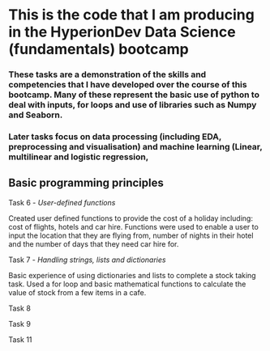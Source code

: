 # This is the code that I am producing in the HyperionDev Data Science (fundamentals) bootcamp
### These tasks are a demonstration of the skills and competencies that I have developed over the course of this bootcamp. Many of these represent the basic use of python to deal with inputs, for loops and use of libraries such as Numpy and Seaborn. 
### Later tasks focus on data processing (including EDA, preprocessing and visualisation) and machine learning (Linear, multilinear and logistic regression,  

## Basic programming principles
Task 6 - 
_User-defined functions_

  Created user defined functions to provide the cost of a holiday including: cost of flights, hotels and car hire. 
  Functions were used to enable a user to input the location that they are flying from, number of nights in their     hotel and the number of days that they need car hire for. 

Task 7 - 
_Handling strings, lists and dictionaries_

  Basic experience of using dictionaries and lists to complete a stock taking task. Used a for loop and basic         mathematical functions to calculate the value of stock from a few items in a cafe.


Task 8 

Task 9

Task 11
